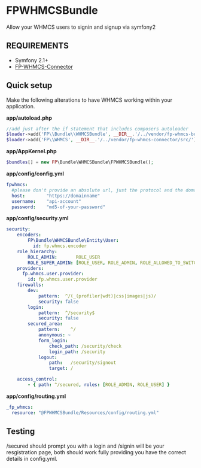 FPWHMCSBundle
==============
Allow your WHMCS users to signin and signup via symfony2

REQUIREMENTS
------------
* Symfony 2.1+
* [FP-WHMCS-Connector ](https://github.com/ifp/FP-WHMCS-Connector "FP-WHMCS-Connector")


Quick setup
-----------

Make the following alterations to have WHMCS working within your application.

**app/autoload.php**
```php
//add just after the if statement that includes composers autoloader
$loader->add('FP\\Bundle\\WHMCSBundle', __DIR__.'/../vendor/fp-whmcs-bundle/src/');
$loader->add('FP\\WHMCS', __DIR__.'/../vendor/fp-whmcs-connector/src/');
```

**app/AppKernel.php**
```php
$bundles[] = new FP\Bundle\WHMCSBundle\FPWHMCSBundle();
```

**app/config/config.yml**

```yaml
fpwhmcs:
  #please don't provide an absolute url, just the protocol and the domain name
  host:        "https://domainname" 
  username:    "api-account"
  password:    "md5-of-your-password"
```

**app/config/security.yml**

```yaml
security:
    encoders:
        FP\Bundle\WHMCSBundle\Entity\User: 
          id: fp.whmcs.encoder
    role_hierarchy:
        ROLE_ADMIN:       ROLE_USER
        ROLE_SUPER_ADMIN: [ROLE_USER, ROLE_ADMIN, ROLE_ALLOWED_TO_SWITCH]
    providers:
      fp.whmcs.user.provider:
        id: fp.whmcs.user.provider
    firewalls:
        dev:
            pattern:  ^/(_(profiler|wdt)|css|images|js)/
            security: false
        login:
            pattern:  ^/security$
            security: false
        secured_area:
            pattern:    ^/
            anonymous: ~
            form_login:
                check_path: /security/check
                login_path: /security
            logout:
                path:   /security/signout
                target: /

    access_control:
        - { path: ^/secured, roles: [ROLE_ADMIN, ROLE_USER] }
```

**app/config/routing.yml**

```yaml
_fp_whmcs:
  resource: "@FPWHMCSBundle/Resources/config/routing.yml"
```

## Testing ##
/secured should prompt you with a login and /signin will be your resgistration page, both should work fully providing you have the correct details in config.yml.




